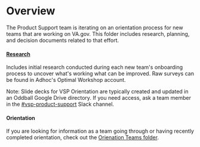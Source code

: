 # Overview
The Product Support team is iterating on an orientation process for new teams that are working on VA.gov. This folder includes research, planning, and decision documents related to that effort.

#### [Research](https://github.com/department-of-veterans-affairs/va.gov-team/blob/master/teams/vsp/teams/product-dev-support/research/onboarding-mvp)
Includes initial research conducted during each new team's onboarding process to uncover what's working what can be improved. Raw surveys can be found in Adhoc's Optimal Workshop account. 

Note: Slide decks for VSP Orientation are typically created and updated in an Oddball Google Drive directory. If you need access, ask a team member in the [#vsp-product-support](https://dsva.slack.com/channels/vsp-product-support) Slack channel. 

#### Orientation
If you are looking for information as a team going through or having recently completed orientation, check out the [Orienation Teams folder](https://github.com/department-of-veterans-affairs/va.gov-team/blob/master/platform/working-with-vsp/orientation/README.md). 






